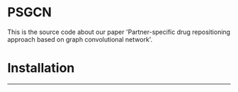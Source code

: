 # PSGCN
This is the source code about our paper 'Partner-specific drug repositioning approach based on graph convolutional network'.

# Installation
---
